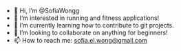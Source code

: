 - 👋 Hi, I’m @SofiaWongg
- 👀 I’m interested in running and fitness applications!
- 🌱 I’m currently learning how to contribute to git projects.
- 💞️ I’m looking to collaborate on anything for beginners!
- 📫 How to reach me: sofia.el.wong@gmail.com
>
